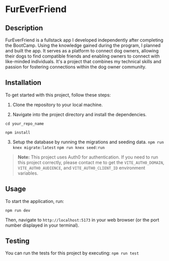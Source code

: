 # FurEverFriend
## Description

FurEverFriend is a fullstack app I developed independently after completing the BootCamp. Using the knowledge gained during the program, I planned and built the app. It serves as a platform to connect dog owners, allowing their dogs to find compatible friends and enabling owners to connect with like-minded individuals. It's a project that combines my technical skills and passion for fostering connections within the dog owner community.


## Installation

To get started with this project, follow these steps:

1. Clone the repository to your local machine.

2. Navigate into the project directory and install the dependencies.

```cd your_repo_name```

```npm install```

3. Setup the database by running the migrations and seeding data.
```npm run knex migrate:latest```
```npm run knex seed:run```



> **Note:** This project uses Auth0 for authentication. If you need to run this project correctly, please contact me to get the `VITE_AUTH0_DOMAIN`, `VITE_AUTH0_AUDIENCE`, and `VITE_AUTH0_CLIENT_ID` environment variables.

## Usage

To start the application, run:

```npm run dev```


Then, navigate to `http://localhost:5173` in your web browser (or the port number displayed in your terminal).

## Testing

You can run the tests for this project by executing:
```npm run test```



